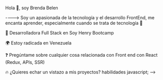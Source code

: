 Hola 👋, soy Brenda Belen

----> Soy un apasionada de la tecnología y el desarrollo FrontEnd, me encanta aprender, especialmente cuando se trata de tecnología 🔭

📖 Desarrolladora Full Stack en Soy Henry Bootcamp

🌍 Estoy radicada en Venezuela

❓ Pregúntame sobre cualquier cosa relacionada con Front end con React (Redux, APIs, SSR)

🔥 ¿Quieres echar un vistazo a mis proyectos? 
habilidades javascript;
-->
